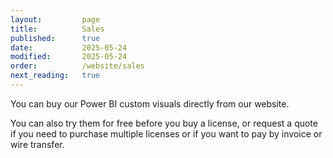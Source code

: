 ```yaml
---
layout:         page
title:          Sales
published:      true
date:           2025-05-24
modified:       2025-05-24
order:          /website/sales
next_reading:   true
---
```


You can buy our Power BI custom visuals directly from our website.

You can also try them for free before you buy a license, or request a quote if you need to purchase multiple licenses or if you want to pay by invoice or wire transfer.
